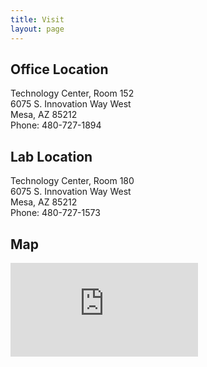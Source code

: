 ```yaml
---
title: Visit
layout: page
---
```


<div class="row">
  <div class="col-md-4">
    <h2>Office Location</h2>
    <p>
      Technology Center, Room 152<br>
      6075 S. Innovation Way West<br>
      Mesa, AZ 85212<br>
      Phone: 480-727-1894
    </p>
    <h2>Lab Location</h2>
    <p>
      Technology Center, Room 180<br>
      6075 S. Innovation Way West<br>
      Mesa, AZ 85212<br>
      Phone: 480-727-1573
    </p>
  </div>
  <div class="col-md-8">
    <h2>Map</h2>
    <div class="embed-responsive embed-responsive-16by9">
      <iframe class="embed-responsive-item" src="https://www.google.com/maps/embed?pb=!1m18!1m12!1m3!1d1667.2600324370776!2d-111.68016165000002!3d33.30521674999999!2m3!1f0!2f0!3f0!3m2!1i1024!2i768!4f13.1!3m3!1m2!1s0x872bad9d1b447433%3A0x88bf5cceffea96fb!2sTechnology+Center%2C+6075%2C+Mesa%2C+AZ+85212!5e0!3m2!1sen!2sus!4v1442946306091" frameborder="0" style="border:0" allowfullscreen></iframe>
    </div>
  </div>
</div>
